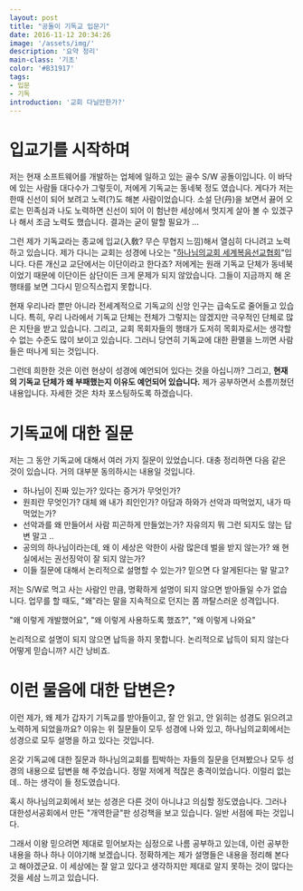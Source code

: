 ```yaml
---
layout: post
title: "공돌이 기독교 입문기"
date: 2016-11-12 20:34:26
image: '/assets/img/'
description: '요약 정리'
main-class: '기초'
color: '#B31917'
tags:
- 입문
- 기독
introduction: '교회 다닐만한가?'
---
```


# 입교기를 시작하며

저는 현재 소프트웨어를 개발하는 업체에 일하고 있는 골수 S/W 공돌이입니다. 이 바닥에 있는 사람들 대다수가 그렇듯이, 저에게 기독교는 동네북 정도 였습니다.
게다가 저는 한때 신선이 되어 보려고 노력(?)도 해본 사람이었습니다. 소설 단(丹)을 보면서 끓어 오로는 민족심과 나도 노력하면 신선이 되어 이 험난한 세상에서 멋지게 살아 볼 수 있겠구나 해서 조금 노력도 했습니다. 결과는 굳이 말할 필요가 ...

그런 제가 기독교라는 종교에 입교(入敎? 무슨 무협지 느낌)해서 열심히 다니려고 노력하고 있습니다. 제가 다니는 교회는 성경에 나오는 "[하나님의교회 세계복음선교협회](http://www.watv.org)"입니다. 다른 개신교 교단에서는 이단이라고 한다죠? 저에게는 원래 기독교 단체가 동네북이었기 때문에 이단이든 삼단이든 크게 문제가 되지 않았습니다. 그들이 지금까지 해 온 행태를 보면 그다시 믿으직스럽지 못합니다.

현재 우리나라 뿐만 아니라 전세계적으로 기독교의 신앙 인구는 급속도로 줄어들고 있습니다. 특히, 우리 나라에서 기독교 단체는 전체가 그렇지는 않겠지만 극우적인 단체로 많은 지탄을 받고 있습니다. 그리고, 교회 목회자들의 행태가 도저히 목회자로서는 생각할 수 없는 수준도 많이 보이고 있습니다. 그러니 당연히 기독교에 대한 환멸을 느끼면 사람들은 떠나게 되는 것입니다.

그런데 희한한 것은 이런 현상이 성경에 예언되어 있다는 것을 아십니까? 그리고, **현재의 기독교 단체가 왜 부패했는지 이유도 예언되어 있습니다.** 제가 공부하면서 소름끼쳤던 내용입니다. 자세한 것은 차차 포스팅하도록 하겠습니다.

# 기독교에 대한 질문

저는 그 동안 기독교에 대해서 여러 가지 질문이 있었습니다. 대충 정리하면 다음 같은 것이 있습니다. 거의 대부분 동의하시는 내용일 것입니다.

* 하나님이 진짜 있는가? 있다는 증거가 무엇인가?
* 원죄란 무엇인가? 대체 왜 내가 죄인인가? 아담과 하와가 선악과 따먹었지, 내가 따먹었는가?
* 선악과를 왜 만들어서 사람 피곤하게 만들었는가? 자유의지 뭐 그런 되지도 않는 답변 말고 ..
* 공의의 하나님이라는데, 왜 이 세상은 악한이 사람 많은데 벌을 받지 않는가? 왜 현실에서는 권선징악이 잘 되지 않는가?
* 이들 질문에 대해서 논리적으로 설명할 수 있는가? 믿으면 다 알게된다는 말 말고?

저는 S/W로 먹고 사는 사람인 만큼, 명확하게 설명이 되지 않으면 받아들일 수가 없습니다. 업무를 할 때도,  "왜"라는 말을 지속적으로 던지는 쫌 까탈스러운 성격입니다.

"왜 이렇게 개발했어요", "왜 이렇게 사용하도록 했죠?", "왜 이렇게 나와요"

논리적으로 설명이 되지 않으면 납득을 하지 못합니다. 논리적으로 납득이 되지 않는다 어떻게 믿습니까? 시간 낭비죠.

# 이런 물음에 대한 답변은?

이런 제가, 왜 제가 갑자기 기독교를 받아들이고, 잘 안 읽고, 안 읽히는 성경도 읽으려고 노력하게 되었을까요? 이유는 위 질문들이 모두 성경에 나와 있고, 하나님의교회에서는 성경으로 모두 설명을 하고 있다는 것입니다. 

온갖 기독교에 대한 질문과 하나님의교회를 핍박하는 자들의 질문을 던져봤으나 모두 성경의 내용으로 답변을 해 주었습니다. 정말 저에게 적잖은 충격이었습니다. 이럴리 없는데.. 하는 생각이 들 정도였습니다. 

혹시 하나님의교회에서 보는 성경은 다른 것이 아니냐고 의심할 정도였습니다. 그러나 대한성서공회에서 만든 "개역한글"판 성겅책을 보고 있습니다. 일반 서점에 파는 것입니다.

그래서 이왕 믿으려면 제대로 믿어보자는 심정으로 나름 공부하고 있는데, 이런 공부한 내용을 하나 하나 이야기해 보겠습니다. 정확하게는 제가 설명들은 내용을 정리해 본다고 해야겠군요. 이 세상에는 잘 알고 있다고 생각하지만 제대로 알지 못하는 것이 많다는 것을 세삼 느끼고 있습니다.

